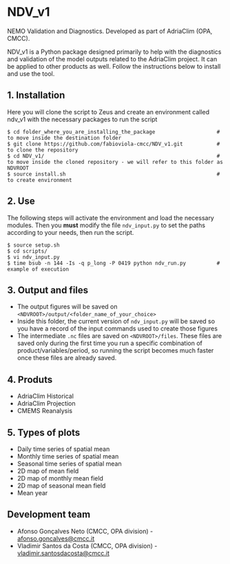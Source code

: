# NDV_v1
NEMO Validation and Diagnostics. Developed as part of AdriaClim (OPA, CMCC).

NDV_v1 is a Python package designed primarily to help with the diagnostics and validation of the model outputs related to the AdriaClim project. It can be applied to other products as well. Follow the instructions below to install and use the tool.

## 1. Installation

Here you will clone the script to Zeus and create an environment called ndv_v1 with the necessary packages to run the script

```
$ cd folder_where_you_are_installing_the_package                    # to move inside the destination folder
$ git clone https://github.com/fabioviola-cmcc/NDV_v1.git           # to clone the repository
$ cd NDV_v1/                                                        # to move inside the cloned repository - we will refer to this folder as NDVROOT
$ source install.sh                                                 # to create environment
```

## 2. Use

The following steps will activate the environment and load the necessary modules. Then you **must** modify the file `ndv_input.py` to set the paths according to your needs, then run the script.

```
$ source setup.sh
$ cd scripts/
$ vi ndv_input.py
$ time bsub -n 144 -Is -q p_long -P 0419 python ndv_run.py          # example of execution
```

## 3. Output and files

- The output figures will be saved on `<NDVROOT>/output/<folder_name_of_your_choice>`
- Inside this folder, the current version of `ndv_input.py` will be saved so you have a record of the input commands used to create those figures
- The intermediate `.nc` files are saved on `<NDVROOT>/files`. These files are saved only during the first time you run a specific combination of product/variables/period, so running the script becomes much faster once these files are already saved.

## 4. Produts

- AdriaClim Historical
- AdriaClim Projection
- CMEMS Reanalysis

## 5. Types of plots

- Daily time series of spatial mean
- Monthly time series of spatial mean
- Seasonal time series of spatial mean
- 2D map of mean field
- 2D map of monthly mean field
- 2D map of seasonal mean field
- Mean year

## Development team

- Afonso Gonçalves Neto (CMCC, OPA division) - <afonso.goncalves@cmcc.it>
- Vladimir Santos da Costa (CMCC, OPA division) - <vladimir.santosdacosta@cmcc.it>
